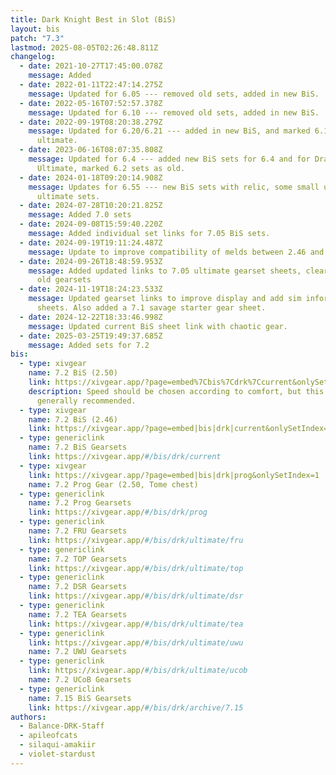 ```yaml
---
title: Dark Knight Best in Slot (BiS)
layout: bis
patch: "7.3"
lastmod: 2025-08-05T02:26:48.811Z
changelog:
  - date: 2021-10-27T17:45:00.078Z
    message: Added
  - date: 2022-01-11T22:47:14.275Z
    message: Updated for 6.05 --- removed old sets, added in new BiS.
  - date: 2022-05-16T07:52:57.378Z
    message: Updated for 6.10 --- removed old sets, added in new BiS.
  - date: 2022-09-19T08:20:38.279Z
    message: Updated for 6.20/6.21 --- added in new BiS, and marked 6.1 sets as for
      ultimate.
  - date: 2023-06-16T08:07:35.808Z
    message: Updated for 6.4 --- added new BiS sets for 6.4 and for Dragonsong
      Ultimate, marked 6.2 sets as old.
  - date: 2024-01-18T09:20:14.908Z
    message: Updates for 6.55 --- new BiS sets with relic, some small updates to
      ultimate sets.
  - date: 2024-07-28T10:20:21.825Z
    message: Added 7.0 sets
  - date: 2024-09-08T15:59:40.220Z
    message: Added individual set links for 7.05 BiS sets.
  - date: 2024-09-19T19:11:24.487Z
    message: Update to improve compatibility of melds between 2.46 and 2.50
  - date: 2024-09-26T18:48:59.953Z
    message: Added updated links to 7.05 ultimate gearset sheets, cleared out some
      old gearsets
  - date: 2024-11-19T18:24:23.533Z
    message: Updated gearset links to improve display and add sim information to
      sheets. Also added a 7.1 savage starter gear sheet.
  - date: 2024-12-22T18:33:46.998Z
    message: Updated current BiS sheet link with chaotic gear.
  - date: 2025-03-25T19:49:37.685Z
    message: Added sets for 7.2
bis:
  - type: xivgear
    name: 7.2 BiS (2.50)
    link: https://xivgear.app/?page=embed%7Cbis%7Cdrk%7Ccurrent&onlySetIndex=0
    description: Speed should be chosen according to comfort, but this set is
      generally recommended.
  - type: xivgear
    name: 7.2 BiS (2.46)
    link: https://xivgear.app/?page=embed|bis|drk|current&onlySetIndex=1
  - type: genericlink
    name: 7.2 BiS Gearsets
    link: https://xivgear.app/#/bis/drk/current
  - type: xivgear
    link: https://xivgear.app/?page=embed|bis|drk|prog&onlySetIndex=1
    name: 7.2 Prog Gear (2.50, Tome chest)
  - type: genericlink
    name: 7.2 Prog Gearsets
    link: https://xivgear.app/#/bis/drk/prog
  - type: genericlink
    name: 7.2 FRU Gearsets
    link: https://xivgear.app/#/bis/drk/ultimate/fru
  - type: genericlink
    name: 7.2 TOP Gearsets
    link: https://xivgear.app/#/bis/drk/ultimate/top
  - type: genericlink
    name: 7.2 DSR Gearsets
    link: https://xivgear.app/#/bis/drk/ultimate/dsr
  - type: genericlink
    name: 7.2 TEA Gearsets
    link: https://xivgear.app/#/bis/drk/ultimate/tea
  - type: genericlink
    link: https://xivgear.app/#/bis/drk/ultimate/uwu
    name: 7.2 UWU Gearsets
  - type: genericlink
    link: https://xivgear.app/#/bis/drk/ultimate/ucob
    name: 7.2 UCoB Gearsets
  - type: genericlink
    name: 7.15 BiS Gearsets
    link: https://xivgear.app/#/bis/drk/archive/7.15
authors:
  - Balance-DRK-Staff
  - apileofcats
  - silaqui-amakiir
  - violet-stardust
---
```

